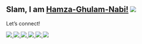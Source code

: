## Slam, I am [Hamza-Ghulam-Nabi!](https://www.facebook.com/hamzaghulamnabirizvi) <img src=“https://media.giphy.com/media/liRTgRfK9XljrH2EFt/giphy.gif” height=“25px” width=“25px”>

<div align=“center”>
<p align=“center”>Let’s connect!</p>
<a href=“https://stackoverflow.com/users/13283931”>
    <img src=“https://img.shields.io/badge/Stack_Overflow-FE7A16?style=for-the-badge&logo=stack-overflow&logoColor=white” />
</a>
<a href=“https://www.upwork.com/freelancers/~01d4c15b1c11989d00”>
    <img src=“https://img.shields.io/badge/Upwork-%230077B5.svg?&style=for-the-badge&logo=fiverr&color=darkgreen&logoColor=white” />
</a>
<a href=“https://www.instagram.com/bilalsaeedjh/”>
    <img src=“https://img.shields.io/badge/Instagram-E4405F?style=for-the-badge&logo=instagram&logoColor=white” />
</a>
<a href=“https://www.linkedin.com/in/bilal-saeed-417644234/”>
    <img src=“https://img.shields.io/badge/linkedin-%230077B5.svg?&style=for-the-badge&logo=linkedin&logoColor=white” />
</a>
<a href=“https://wa.link/7cz20o”>
    <img src=“https://img.shields.io/badge/Whatsapp-%230077B5.svg?&style=for-the-badge&logo=whatsapp&color=darkgreen&logoColor=white” />
</a>
    <a href=“https://web.facebook.com/bilal.saeedddd/”>
    <img src=“https://img.shields.io/badge/Facebook-%230077B5.svg?&style=for-the-badge&logo=facebook&&color=darkbluelogoColor=white” />
</a>
</div>
